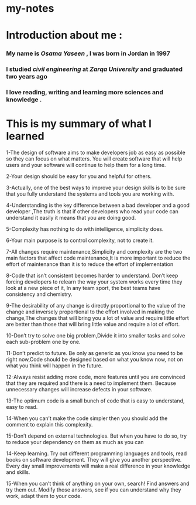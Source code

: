 # my-notes
# Introduction about me :
### My name is ***Osama Yaseen*** , I was born in Jordan in **1997**
### I studied ***civil engineering*** at ***Zarqa University*** and graduated two years ago
### I love reading, writing and learning more sciences and knowledge .

# This is my summary of what I learned
1-The design of software aims to make developers job as easy as possible so they can focus on what matters. You will create software that will help users and your software will continue to help them for a long time.

2-Your design should be easy for you and helpful for others.

3-Actually, one of the best ways to improve your design skills is to be sure that you fully understand the systems and tools you are working with.

4-Understanding is the key difference between a bad developer and a good developer ,The truth is that if other developers who read your code can understand it easily it means that you are doing good.

5-Complexity has nothing to do with intelligence, simplicity does.

6-Your main purpose is to control complexity, not to create it.

7-All changes require maintenance,Simplicity and complexity are the two main factors that affect code maintenance,It is more important to reduce the effort of maintenance than it is to reduce the effort of implementation

8-Code that isn’t consistent becomes harder to understand. Don’t keep forcing developers to relearn the way your system works every time they look at a new piece of it,
In any team sport, the best teams have consistency and chemistry. 

9-The desirability of any change is directly proportional to the value of the change and inversely proportional to the effort involved in making the change,The changes that will bring you a lot of value and require little effort are better than those that will bring little value and require a lot of effort.

10-Don’t try to solve one big problem,Divide it into smaller tasks and solve each sub-problem one by one.

11-Don’t predict to future. Be only as generic as you know you need to be right now,Code should be designed based on what you know now, not on what you think will happen in the future.

12-Always resist adding more code, more features until you are convinced that they are required and there is a need to implement them. Because unnecessary changes will increase defects in your software.


13-The optimum code is a small bunch of code that is easy to understand, easy to read.


14-When you can’t make the code simpler then you should add the comment to explain this complexity.

15-Don’t depend on external technologies. But when you have to do so, try to reduce your dependency on them as much as you can

14-Keep learning. Try out different programming languages and tools, read books on software development. They will give you another perspective. Every day small improvements will make a real difference in your knowledge and skills.

15-When you can’t think of anything on your own, search! Find answers and try them out. Modify those answers, see if you can understand why they work, adapt them to your code.



